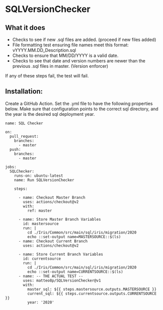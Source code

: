 # SQLVersionChecker 

## What it does
- Checks to see if new .sql files are added. (proceed if new files added) 
- File formatting test ensuring file names meet this format: vYYYY.MM.DD_Description.sql 
- Checks to ensure that MM/DD/YYYY is a valid date. 
- Checks to see that date and version numbers are newer than the previous .sql files in master. (Version enforcer) 

If any of these steps fail, the test will fail. 

## Installation: 

Create a GitHub Action. Set the .yml file to have the following properties below. Make sure that configuration points to the correct sql directory, and the year is the desired sql deployment year. 

    name: SQL Checker

    on:
      pull_request:
        branches:
          - master
      push:
        branches:
          - master

    jobs:
      SQLChecker:
        runs-on: ubuntu-latest
        name: Run SQLVersionChecker

        steps:

          - name: Checkout Master Branch
            uses: actions/checkout@v2
            with:
              ref: master

          - name: Store Master Branch Variables
            id: mastersource
            run: |
              cd ./Iris/Common/src/main/sql/iris/migration/2020
              echo ::set-output name=MASTERSOURCE::$(ls)
          - name: Checkout Current Branch
            uses: actions/checkout@v2

          - name: Store Current Branch Variables
            id: currentsource
            run: |
              cd ./Iris/Common/src/main/sql/iris/migration/2020
              echo ::set-output name=CURRENTSOURCE::$(ls)
          - name: -- THE ACTUAL TEST --
            uses: matteo8p/SQLVersionChecker@v1
            with:
              master_sql: ${{ steps.mastersource.outputs.MASTERSOURCE }}
              current_sql: ${{ steps.currentsource.outputs.CURRENTSOURCE }}
              year: '2020' 

